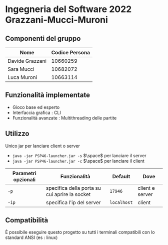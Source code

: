 # Ingegneria del Software 2022 Grazzani-Mucci-Muroni

## Componenti del gruppo
|Nome|Codice Persona|
|----|--------------|
|Davide Grazzani|10660259|
|Sara Mucci|10682072|
|Luca Muroni|10663114|

## Funzionalità implementate
- Gioco base ed esperto
- Interfaccia grafica : CLI
- Funzionalità avanzate : Multithreading delle partite

## Utilizzo
Unico jar per lanciare client o server
- `java -jar PSP46-launcher.jar -s` $\space$ per lanciare il server
- `java -jar PSP46-launcher.jar -c` $\space$ per lanciare il client

|Parametri opzionali|Funzionalità|Default|Dove|
|-------------------|------------|-------|----|
| `-p`|specifica della porta su cui aprire la socket|`17946`| client e server|
|`-ip`|specifica l'ip del server|`localhost`|client|

## Compatibilità
È possibile eseguire questo progetto su tutti i terminali compatibili con lo standard ANSI (es : linux)
